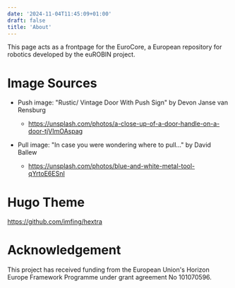 ```yaml
---
date: '2024-11-04T11:45:09+01:00'
draft: false
title: 'About'
---
```


This page acts as a frontpage for the EuroCore, a European repository for robotics developed by the euROBIN project. 

# Image Sources

- Push image: "Rustic/ Vintage Door With Push Sign" by Devon Janse van Rensburg
  - https://unsplash.com/photos/a-close-up-of-a-door-handle-on-a-door-tjVImOAspag

- Pull image: "In case you were wondering where to pull..." by David Ballew
  - https://unsplash.com/photos/blue-and-white-metal-tool-qYrtoE6ESnI
  
# Hugo Theme

https://github.com/imfing/hextra

# Acknowledgement

This project has received funding from the European Union's Horizon Europe Framework Programme under grant agreement No 101070596.


